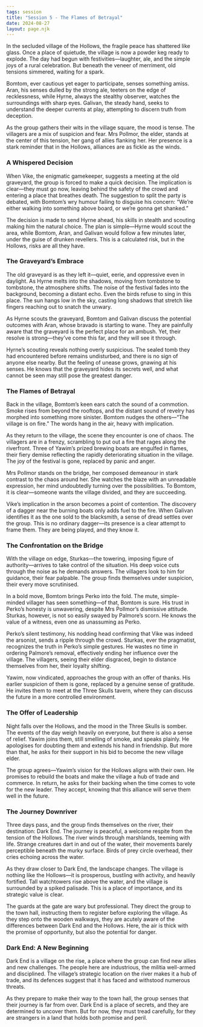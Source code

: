 ```yaml
---
tags: session
title: "Session 5 - The Flames of Betrayal"
date: 2024-08-27
layout: page.njk
---
```

In the secluded village of the Hollows, the fragile peace has shattered like glass. Once a place of quietude, the village is now a powder keg ready to explode. The day had begun with festivities—laughter, ale, and the simple joys of a rural celebration. But beneath the veneer of merriment, old tensions simmered, waiting for a spark.

Bomtom, ever cautious yet eager to participate, senses something amiss. Aran, his senses dulled by the strong ale, teeters on the edge of recklessness, while Hyrne, always the stealthy observer, watches the surroundings with sharp eyes. Galivan, the steady hand, seeks to understand the deeper currents at play, attempting to discern truth from deception.

As the group gathers their wits in the village square, the mood is tense. The villagers are a mix of suspicion and fear. Mrs Pollmor, the elder, stands at the center of this tension, her gang of allies flanking her. Her presence is a stark reminder that in the Hollows, alliances are as fickle as the winds.

### A Whispered Decision

When Vike, the enigmatic gamekeeper, suggests a meeting at the old graveyard, the group is forced to make a quick decision. The implication is clear—they must go now, leaving behind the safety of the crowd and entering a place that breathes death. The suggestion to split the party is debated, with Bomtom’s wry humour failing to disguise his concern: “We’re either walking into something above board, or we’re gonna get shanked.”

The decision is made to send Hyrne ahead, his skills in stealth and scouting making him the natural choice. The plan is simple—Hyrne would scout the area, while Bomtom, Aran, and Galivan would follow a few minutes later, under the guise of drunken revellers. This is a calculated risk, but in the Hollows, risks are all they have.

### The Graveyard’s Embrace

The old graveyard is as they left it—quiet, eerie, and oppressive even in daylight. As Hyrne melts into the shadows, moving from tombstone to tombstone, the atmosphere shifts. The noise of the festival fades into the background, becoming a distant echo. Even the birds refuse to sing in this place. The sun hangs low in the sky, casting long shadows that stretch like fingers reaching out to snatch the unwary.

As Hyrne scouts the graveyard, Bomtom and Galivan discuss the potential outcomes with Aran, whose bravado is starting to wane. They are painfully aware that the graveyard is the perfect place for an ambush. Yet, their resolve is strong—they’ve come this far, and they will see it through.

Hyrne’s scouting reveals nothing overly suspicious. The sealed tomb they had encountered before remains undisturbed, and there is no sign of anyone else nearby. But the feeling of unease grows, gnawing at his senses. He knows that the graveyard hides its secrets well, and what cannot be seen may still pose the greatest danger.

### The Flames of Betrayal

Back in the village, Bomtom’s keen ears catch the sound of a commotion. Smoke rises from beyond the rooftops, and the distant sound of revelry has morphed into something more sinister. Bomtom nudges the others—“The village is on fire.” The words hang in the air, heavy with implication.

As they return to the village, the scene they encounter is one of chaos. The villagers are in a frenzy, scrambling to put out a fire that rages along the riverfront. Three of Yawim’s prized brewing boats are engulfed in flames, their fiery demise reflecting the rapidly deteriorating situation in the village. The joy of the festival is gone, replaced by panic and anger.

Mrs Pollmor stands on the bridge, her composed demeanour in stark contrast to the chaos around her. She watches the blaze with an unreadable expression, her mind undoubtedly turning over the possibilities. To Bomtom, it is clear—someone wants the village divided, and they are succeeding.

Vike’s implication in the arson becomes a point of contention. The discovery of a dagger near the burning boats only adds fuel to the fire. When Galivan identifies it as the one sold to the blacksmith, a sense of dread settles over the group. This is no ordinary dagger—its presence is a clear attempt to frame them. They are being played, and they know it.

### The Confrontation on the Bridge

With the village on edge, Sturkas—the towering, imposing figure of authority—arrives to take control of the situation. His deep voice cuts through the noise as he demands answers. The villagers look to him for guidance, their fear palpable. The group finds themselves under suspicion, their every move scrutinised.

In a bold move, Bomtom brings Perko into the fold. The mute, simple-minded villager has seen something—of that, Bomtom is sure. His trust in Perko’s honesty is unwavering, despite Mrs Pollmor’s dismissive attitude. Sturkas, however, is not so easily swayed by Palmore’s scorn. He knows the value of a witness, even one as unassuming as Perko.

Perko’s silent testimony, his nodding head confirming that Vike was indeed the arsonist, sends a ripple through the crowd. Sturkas, ever the pragmatist, recognizes the truth in Perko’s simple gestures. He wastes no time in ordering Palmore’s removal, effectively ending her influence over the village. The villagers, seeing their elder disgraced, begin to distance themselves from her, their loyalty shifting.

Yawim, now vindicated, approaches the group with an offer of thanks. His earlier suspicion of them is gone, replaced by a genuine sense of gratitude. He invites them to meet at the Three Skulls tavern, where they can discuss the future in a more controlled environment.

### The Offer of Leadership

Night falls over the Hollows, and the mood in the Three Skulls is somber. The events of the day weigh heavily on everyone, but there is also a sense of relief. Yawim joins them, still smelling of smoke, and speaks plainly. He apologises for doubting them and extends his hand in friendship. But more than that, he asks for their support in his bid to become the new village elder.

The group agrees—Yawim’s vision for the Hollows aligns with their own. He promises to rebuild the boats and make the village a hub of trade and commerce. In return, he asks for their backing when the time comes to vote for the new leader. They accept, knowing that this alliance will serve them well in the future.

### The Journey Downriver

Three days pass, and the group finds themselves on the river, their destination: Dark End. The journey is peaceful, a welcome respite from the tension of the Hollows. The river winds through marshlands, teeming with life. Strange creatures dart in and out of the water, their movements barely perceptible beneath the murky surface. Birds of prey circle overhead, their cries echoing across the water.

As they draw closer to Dark End, the landscape changes. The village is nothing like the Hollows—it is prosperous, bustling with activity, and heavily fortified. Tall watchtowers rise above the water, and the village is surrounded by a spiked palisade. This is a place of importance, and its strategic value is clear.

The guards at the gate are wary but professional. They direct the group to the town hall, instructing them to register before exploring the village. As they step onto the wooden walkways, they are acutely aware of the differences between Dark End and the Hollows. Here, the air is thick with the promise of opportunity, but also the potential for danger.

### Dark End: A New Beginning

Dark End is a village on the rise, a place where the group can find new allies and new challenges. The people here are industrious, the militia well-armed and disciplined. The village’s strategic location on the river makes it a hub of trade, and its defences suggest that it has faced and withstood numerous threats.

As they prepare to make their way to the town hall, the group senses that their journey is far from over. Dark End is a place of secrets, and they are determined to uncover them. But for now, they must tread carefully, for they are strangers in a land that holds both promise and peril.
